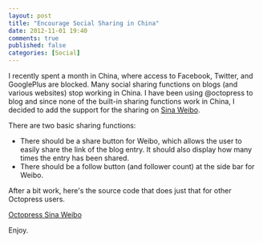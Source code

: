 ```yaml
---
layout: post
title: "Encourage Social Sharing in China"
date: 2012-11-01 19:40
comments: true
published: false
categories: [Social]
---
```


I recently spent a month in China, where access to Facebook, Twitter, and GooglePlus are blocked.
Many social sharing functions on blogs (and various websites) stop working in China.  I have been using @octopress
to blog and since none of the built-in sharing functions work in China, I decided to add the support for the sharing on
[Sina Weibo](http://en.wikipedia.org/wiki/Sina_Weibo).

There are two basic sharing functions:

* There should be a share button for Weibo, which allows the user to easily share the link
of the blog entry.  It should also display how many times the entry has been shared.
* There should be a follow button (and follower count) at the side bar for Weibo.

After a bit work, here's the source code that does just that for other Octopress users.

[Octopress Sina Weibo](https://github.com/zlu/octopress-sinaweibo)

Enjoy.
